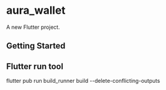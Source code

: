 # aura_wallet

A new Flutter project.

## Getting Started

## Flutter run tool
flutter pub run build_runner build --delete-conflicting-outputs

